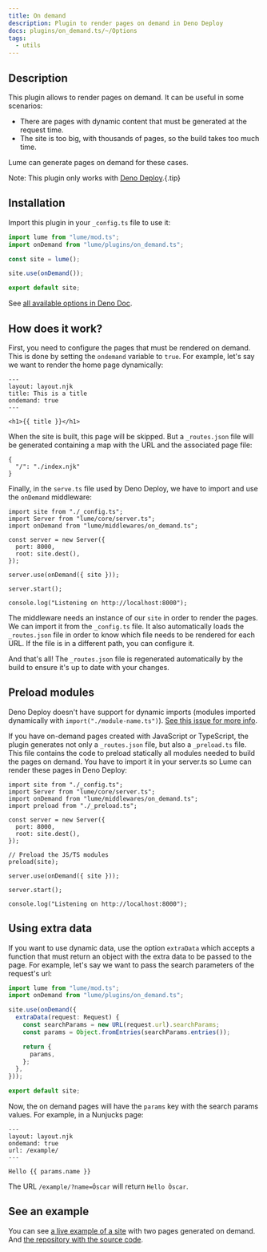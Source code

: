 ```yaml
---
title: On demand
description: Plugin to render pages on demand in Deno Deploy
docs: plugins/on_demand.ts/~/Options
tags:
  - utils
---
```


## Description

This plugin allows to render pages on demand. It can be useful in some
scenarios:

- There are pages with dynamic content that must be generated at the request
  time.
- The site is too big, with thousands of pages, so the build takes too much
  time.

Lume can generate pages on demand for these cases.

Note: This plugin only works with [Deno Deploy](https://deno.com/deploy).{.tip}

## Installation

Import this plugin in your `_config.ts` file to use it:

```js
import lume from "lume/mod.ts";
import onDemand from "lume/plugins/on_demand.ts";

const site = lume();

site.use(onDemand());

export default site;
```

See
[all available options in Deno Doc](https://doc.deno.land/https/deno.land/x/lume/plugins/on_demand.ts/~/Options).

## How does it work?

First, you need to configure the pages that must be rendered on demand. This is
done by setting the `ondemand` variable to `true`. For example, let's say we
want to render the home page dynamically:

<lume-code>

```html{title=index.njk}
---
layout: layout.njk
title: This is a title
ondemand: true
---

<h1>{{ title }}</h1>
```

</lume-code>

When the site is built, this page will be skipped. But a `_routes.json` file
will be generated containing a map with the URL and the associated page file:

<lume-code>

```json{title=_routes.json}
{
  "/": "./index.njk"
}
```

</lume-code>

Finally, in the `serve.ts` file used by Deno Deploy, we have to import and use
the `onDemand` middleware:

<lume-code>

```ts{title=serve.ts}
import site from "./_config.ts";
import Server from "lume/core/server.ts";
import onDemand from "lume/middlewares/on_demand.ts";

const server = new Server({
  port: 8000,
  root: site.dest(),
});

server.use(onDemand({ site }));

server.start();

console.log("Listening on http://localhost:8000");
```

</lume-code>

The middleware needs an instance of our `site` in order to render the pages. We
can import it from the `_config.ts` file. It also automatically loads the
`_routes.json` file in order to know which file needs to be rendered for each
URL. If the file is in a different path, you can configure it.

And that's all! The `_routes.json` file is regenerated automatically by the
build to ensure it's up to date with your changes.

## Preload modules

Deno Deploy doesn't have support for dynamic imports (modules imported
dynamically with `import("./module-name.ts")`).
[See this issue for more info](https://github.com/denoland/deploy_feedback/issues/1).

If you have on-demand pages created with JavaScript or TypeScript, the plugin
generates not only a `_routes.json` file, but also a `_preload.ts` file. This
file contains the code to preload statically all modules needed to build the
pages on demand. You have to import it in your server.ts so Lume can render
these pages in Deno Deploy:

<lume-code>

```ts{title=serve.ts}
import site from "./_config.ts";
import Server from "lume/core/server.ts";
import onDemand from "lume/middlewares/on_demand.ts";
import preload from "./_preload.ts";

const server = new Server({
  port: 8000,
  root: site.dest(),
});

// Preload the JS/TS modules
preload(site);

server.use(onDemand({ site }));

server.start();

console.log("Listening on http://localhost:8000");
```

</lume-code>

## Using extra data

If you want to use dynamic data, use the option `extraData` which accepts a
function that must return an object with the extra data to be passed to the
page. For example, let's say we want to pass the search parameters of the
request's url:

```ts
import lume from "lume/mod.ts";
import onDemand from "lume/plugins/on_demand.ts";

site.use(onDemand({
  extraData(request: Request) {
    const searchParams = new URL(request.url).searchParams;
    const params = Object.fromEntries(searchParams.entries());

    return {
      params,
    };
  },
}));

export default site;
```

Now, the on demand pages will have the `params` key with the search params
values. For example, in a Nunjucks page:

```njk
---
layout: layout.njk
ondemand: true
url: /example/
---

Hello {{ params.name }}
```

The URL `/example/?name=Óscar` will return `Hello Òscar`.

## See an example

You can see [a live example of a site](https://lume-ondemand.deno.dev/) with two
pages generated on demand. And
[the repository with the source code](https://github.com/lumeland/test-lume-ondemand).
